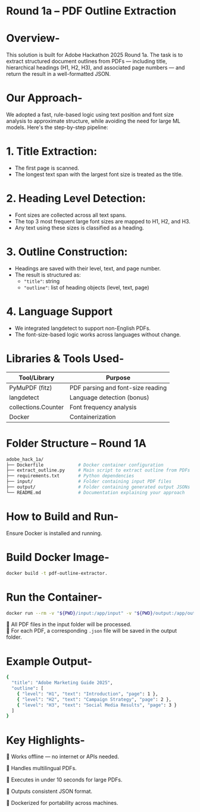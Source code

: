 # Round 1a – PDF Outline Extraction

# Overview-
This solution is built for Adobe Hackathon 2025 Round 1a. The task is to extract structured document outlines from PDFs — including title, hierarchical headings (H1, H2, H3), and associated page numbers — and return the result in a well-formatted JSON.

# Our Approach-
We adopted a fast, rule-based logic using text position and font size analysis to approximate structure, while avoiding the need for large ML models. Here's the step-by-step pipeline:

# 1. Title Extraction:
   - The first page is scanned.
   - The longest text span with the largest font size is treated as the title.

# 2. Heading Level Detection:
   - Font sizes are collected across all text spans.
   - The top 3 most frequent large font sizes are mapped to H1, H2, and H3.
   - Any text using these sizes is classified as a heading.

# 3. Outline Construction:
   - Headings are saved with their level, text, and page number.
   - The result is structured as:
     - `"title"`: string
     - `"outline"`: list of heading objects (level, text, page)

# 4. Language Support
   - We integrated langdetect to support non-English PDFs.
   - The font-size-based logic works across languages without change.

# Libraries & Tools Used-

| Tool/Library      | Purpose                           |
|------------------|------------------------------------|
| PyMuPDF (fitz)    | PDF parsing and font-size reading |
| langdetect        | Language detection (bonus)        |
| collections.Counter | Font frequency analysis         |
| Docker            | Containerization                  |

# Folder Structure – Round 1A

```bash
adobe_hack_1a/
├── Dockerfile             # Docker container configuration
├── extract_outline.py     # Main script to extract outline from PDFs
├── requirements.txt       # Python dependencies
├── input/                 # Folder containing input PDF files
├── output/                # Folder containing generated output JSONs
└── README.md              # Documentation explaining your approach
```

# How to Build and Run-
Ensure Docker is installed and running.

# Build Docker Image-
```bash
docker build -t pdf-outline-extractor.
```

# Run the Container-
```bash
docker run --rm -v "${PWD}/input:/app/input" -v "${PWD}/output:/app/output" --network none pdf-outline-extractor
```
🔹 All PDF files in the input folder will be processed.  
🔹 For each PDF, a corresponding `.json` file will be saved in the output folder.

# Example Output-
```bash
{
  "title": "Adobe Marketing Guide 2025",
  "outline": [
    { "level": "H1", "text": "Introduction", "page": 1 },
    { "level": "H2", "text": "Campaign Strategy", "page": 2 },
    { "level": "H3", "text": "Social Media Results", "page": 3 }
  ]
}
```

# Key Highlights-
🔹 Works offline — no internet or APIs needed.

🔹 Handles multilingual PDFs.

🔹 Executes in under 10 seconds for large PDFs.

🔹 Outputs consistent JSON format.

🔹 Dockerized for portability across machines.


